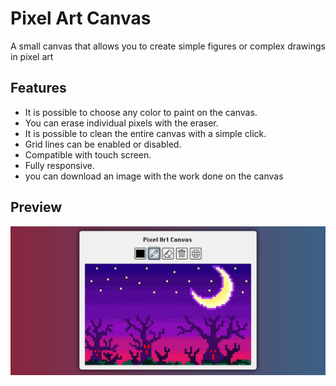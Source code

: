 # Pixel Art Canvas

A small canvas that allows you to create simple figures or complex drawings in pixel art

## Features

- It is possible to choose any color to paint on the canvas.
- You can erase individual pixels with the eraser.
- It is possible to clean the entire canvas with a simple click.
- Grid lines can be enabled or disabled.
- Compatible with touch screen.
- Fully responsive.
- you can download an image with the work done on the canvas

## Preview

![preview](img/pixelartPreview.jpg)
